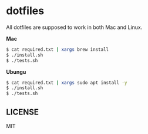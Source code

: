 # dotfiles

All dotfiles are supposed to work in both Mac and Linux. 

**Mac**

```sh
$ cat required.txt | xargs brew install
$ ./install.sh
$ ./tests.sh
```

**Ubungu**

```sh
$ cat required.txt | xargs sudo apt install -y
$ ./install.sh
$ ./tests.sh
```


## LICENSE

MIT
